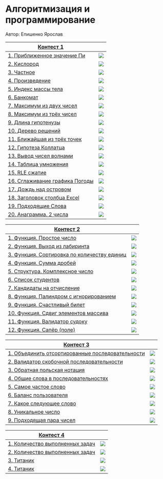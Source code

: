 # Алгоритмизация и программирование

Автор: Епишенко Ярослав

|[Контест 1](https://contest.yandex.ru/contest/52142/problems/) |  |
| --- | :-: |
| [1. Приближенное значение Пи](./contest_01/contest1.cpp) | ![](./img/cpp.png) |
| [2. Кислород](./contest_01/contest2.go) |  ![](./img/go.png) |
| [3. Частное](./contest_01/contest3.cpp) | ![](./img/cpp.png) |
| [4. Произведение](./contest_01/contest4.go) | ![](./img/go.png) |
| [5. Индекс массы тела](./contest_01/contest5.cpp) | ![](./img/cpp.png) |
| [6. Банкомат](./contest_01/contest6.go) | ![](./img/go.png) |
| [7. Максимум из двух чисел](./contest_01/contest7.cpp) | ![](./img/cpp.png) |
| [8. Максимум из трёх чисел](./contest_01/contest8.go) | ![](./img/go.png) |
| [9. Длина гипотенузы](./contest_01/contest9.cpp) | ![](./img/cpp.png) |
| [10. Дерево решений](./contest_01/contest10.go) | ![](./img/go.png) |
| [11. Ближайшая из трёх точек](./contest_01/contest11.cpp) | ![](./img/cpp.png) |
| [12. Гипотеза Коллатца](./contest_01/contest12.go) |  ![](./img/go.png) |
| [13. Вывод чисел волнами](./contest_01/contest13.cpp) | ![](./img/cpp.png) |
| [14. Таблица умножения](./contest_01/contest14.go) | ![](./img/go.png) |
| [15. RLE сжатие](./contest_01/contest15.cpp) | ![](./img/cpp.png) |
| [16. Сглаживание графика Погоды](./contest_01/contest16.go) | ![](./img/go.png) |
| [17. Дождь над островом](./contest_01/contest171.cpp) | ![](./img/cpp.png) |
| [18. Заголовок столбца Excel](./contest_01/contest18.cpp) | ![](./img/cpp.png) |
| [19. Подходящие Слова](./contest_01/contest19.cpp) | ![](./img/cpp.png) |
| [20. Анаграмма. 2 числа](./contest_01/contest20.cpp) | ![](./img/cpp.png) |



|[Контест 2](https://contest.yandex.ru/contest/52676/problems/) |  |
| --- | :-: |
| [1. Функция. Простое число](./contest_02/2contest1.cpp) | ![](./img/cpp.png) |
| [2. Функция. Выход из лабиринта](./contest_02/2contest2.cpp) |  ![](./img/cpp.png) |
| [3. Функция. Сортировка по количеству единиц](./contest_02/2contest3.cpp) | ![](./img/cpp.png) |
| [4. Функция. Сумма дробей](./contest_02/2contest4.cpp) |  ![](./img/cpp.png) |
| [5. Структура. Комплексное число](./contest_02/2contest5.cpp) |  ![](./img/cpp.png) |
| [6. Список студентов](./contest_02/2contest6.cpp) |  ![](./img/cpp.png) |
| [7. Кандидаты на отчисление](./contest_02/2contest7.cpp) |  ![](./img/cpp.png) |
| [8. Функция. Палиндром с игнорированием](./contest_02/2contest8.go) |  ![](./img/go.png) 
| [9. Функция. Счастливый билет](./contest_02/2contest9.go) |  ![](./img/go.png) 
| [10. Функция. Сдвиг элементов массива](./contest_02/2contest10.go) |  ![](./img/go.png) 
| [11. Функция. Валидатор судоку](./contest_02/2contest11.go) |  ![](./img/go.png) |
| [12. Функция. Сапёр (поле)](./contest_02/2contest12.go) |  ![](./img/go.png) |



|[Контест 3](https://contest.yandex.ru/contest/53504/problems/) |  |
| --- | :-: |
| [1. Объединить отсортированные последовательности](./contest_03/3contest1.cpp) | ![](./img/cpp.png) |
| [2. Валидатор скобочной последовательности](./contest_03/3contest2.cpp) |  ![](./img/cpp.png) |
| [3. Обратная польская нотация](./contest_03/3contest3.cpp) | ![](./img/cpp.png) |
| [4. Общие слова в последовательностях](./contest_03/3contest4.cpp) |  ![](./img/cpp.png) |
| [5. Самое частое слово](./contest_03/3contest5.cpp) |  ![](./img/cpp.png) |
| [6. Баланс пользователя](./contest_03/3contest6.cpp) |  ![](./img/cpp.png) |
| [7. Какое следующее слово](./contest_03/3contest7.cpp) |  ![](./img/cpp.png) |
| [8. Уникальное число](./contest_03/3contest8.go) |  ![](./img/go.png) |
| [9. Подходящая пара чисел](./contest_03/3contest9.go) |  ![](./img/go.png) |



|[Контест 4](https://contest.yandex.ru/contest/54625/problems/) |  |
| --- | :-: |
| [1. Количество выполненных задач](./contest_04/4contest1.go) | ![](./img/go.png) |
| [2. Количество выполненных задач](./contest_04/4contest2.cpp) |  ![](./img/cpp.png) |
| [3. Титаник](./contest_04/4contest3.cpp) | ![](./img/cpp.png) |
| [4. Титаник](./contest_04/4contest4.go) |  ![](./img/go.png) |
